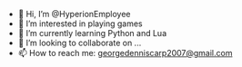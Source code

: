 - 👋 Hi, I’m @HyperionEmployee
- 👀 I’m interested in playing games
- 🌱 I’m currently learning Python and Lua
- 💞️ I’m looking to collaborate on ...
- 📫 How to reach me: georgedenniscarp2007@gmail.com

<!---
HyperionEmployee/HyperionEmployee is a ✨ special ✨ repository because its `README.md` (this file) appears on your GitHub profile.
You can click the Preview link to take a look at your changes.
--->
